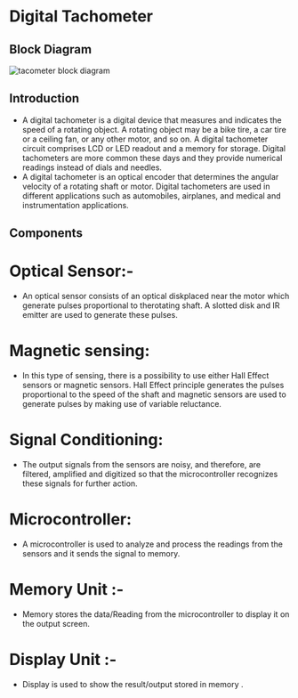 # Digital Tachometer
## Block Diagram

![tacometer block diagram](https://user-images.githubusercontent.com/98874290/154829891-219b88f4-3ebd-4bc8-9193-ff388bb3a2ba.png)
## Introduction
* A digital tachometer is a digital device that measures and indicates the speed of a rotating object. A rotating object may be a bike tire, a car tire or a ceiling fan, or any other motor, and so on. A digital tachometer circuit comprises LCD or LED readout and a memory for storage. Digital tachometers are more common these days and they provide numerical readings instead of dials and needles.
* A digital tachometer is an optical encoder that determines the angular velocity of a rotating shaft or motor. Digital tachometers are used in different applications such as automobiles, airplanes, and medical and instrumentation applications.
## Components
# Optical Sensor:- 
* An optical sensor consists of an optical diskplaced near the motor which generate pulses proportional to therotating shaft. A slotted disk and IR emitter are used to generate these pulses.
#  Magnetic sensing: 
* In this type of sensing, there is a possibility to use either Hall Effect sensors or magnetic sensors. Hall Effect principle generates the pulses proportional to the speed of the shaft and magnetic sensors are used to generate pulses by making use of variable reluctance.
# Signal Conditioning: 
* The output signals from the sensors are noisy, and therefore, are filtered, amplified and digitized so that the microcontroller recognizes these signals for further action. 
# Microcontroller:
 * A microcontroller is used to analyze and process the readings from the sensors and it sends the signal to memory.
# Memory Unit  :- 
* Memory stores the data/Reading from the microcontroller to display it on the output screen.
# Display Unit  :-
* Display is used to show the result/output stored in memory .
